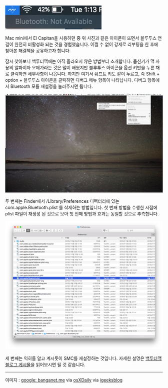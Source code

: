 ![](Resources/2016-03-30/bluetooth_not_available.jpeg)

Mac mini에서 El Capitan을 사용하던 중 위 사진과 같은 아이콘이 뜨면서 블루투스 연결이 완전히 비활성화 되는 것을 경험했습니다. 어쩔 수 없이 강제로 리부팅을 한 후에 찾아본 해결책을 공유하고자 합니다.

잠시 찾아보니 백투더맥에는 아직 올라오지 않은 방법부터 소개합니다. 옵션키가 맥 사용의 알파이자 오메가라는 것은 많이 배웠지만 블루투스 아이콘을 옵션 키만을 누른 채로 클릭하면 세부사항이 나옵니다. 하지만 여기서 쉬프트 키도 같이 누르고, 즉 Shift + option + 블루투스 아이콘을 클릭하면 디버그 메뉴 항목이 나타납니다. 디버그 항목에서 Bluetooth 모듈 재설정을 눌러주시면 됩니다.

![](Resources/2016-03-30/bluetooth_debug_menu.png)

두 번째는 Finder에서 /Library/Preferences 디렉터리에 있는 com.apple.Bluetooth.plist 를 삭제하는 방법입니다. 첫 번째 방법을 수행한 시점에 plist 파일이 재생성 된 것으로 보아 첫 번째 방법과 효과는 동일할 것으로 추측합니다.

![](Resources/2016-03-30/com.apple.bluetooth.plist.png)

세 번째는 익히들 알고 계시듯이 SMC를 재설정하는 것입니다. 자세한 설명은 [백투더맥 블로그 게시물](http://macnews.tistory.com/742)을 읽어보시면 될 것 같습니다.

- - -

이미지 : [google: banganet.me](https://www.google.co.kr/url?sa=i&rct=j&q=&esrc=s&source=images&cd=&ved=0ahUKEwjruIDIsejLAhUI26YKHdMaA4MQjRwIBw&url=http%3A%2F%2Fwww.banganet.me%2Fapple%2FMacBook-Pro%2F66435-Bluetooth-not-available-after-El-Capitan-upgrade&psig=AFQjCNGAFN-PzYK_xnK-btUhUA3VIwOJAA&ust=1459426346226829)
via [osXDaily](http://osxdaily.com/2015/12/15/reset-bluetooth-hardware-module-mac-osx/)
via [igeeksblog](http://www.igeeksblog.com/fix-bluetooth-not-available-error-mac/)